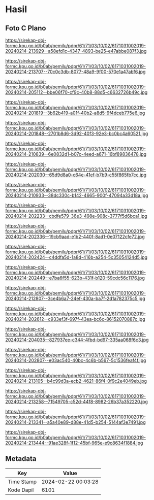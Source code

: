 # Hasil

## Foto C Plano

https://sirekap-obj-formc.kpu.go.id/b0ab/pemilu/pdpr/61/71/03/10/02/6171031002019-20240214-213929--a58efd1c-4347-4893-be25-e47abbe087f3.jpg

https://sirekap-obj-formc.kpu.go.id/b0ab/pemilu/pdpr/61/71/03/10/02/6171031002019-20240214-213707--70c0c3db-8077-48a9-9f00-570e1a47abf6.jpg

https://sirekap-obj-formc.kpu.go.id/b0ab/pemilu/pdpr/61/71/03/10/02/6171031002019-20240214-205112--bbe06f70-cf9c-40b8-88d5-c6632726b49c.jpg

https://sirekap-obj-formc.kpu.go.id/b0ab/pemilu/pdpr/61/71/03/10/02/6171031002019-20240214-201819--3b62b419-a01f-40b2-a8d5-9f4dceb775e6.jpg

https://sirekap-obj-formc.kpu.go.id/b0ab/pemilu/pdpr/61/71/03/10/02/6171031002019-20240214-201848--2701b8d6-3d92-40f3-92e3-bc0bc4a60521.jpg

https://sirekap-obj-formc.kpu.go.id/b0ab/pemilu/pdpr/61/71/03/10/02/6171031002019-20240214-210839--6e0832d1-b07c-4eed-a671-16bf89836478.jpg

https://sirekap-obj-formc.kpu.go.id/b0ab/pemilu/pdpr/61/71/03/10/02/6171031002019-20240214-202030--65d9d8a0-c64e-41ef-b7b9-c55f865fb7cc.jpg

https://sirekap-obj-formc.kpu.go.id/b0ab/pemilu/pdpr/61/71/03/10/02/6171031002019-20240214-210933--38dc330c-b142-4665-900f-47094a33d18a.jpg

https://sirekap-obj-formc.kpu.go.id/b0ab/pemilu/pdpr/61/71/03/10/02/6171031002019-20240214-202233--cbdfe579-36e3-498e-908c-3777f5d6bca1.jpg

https://sirekap-obj-formc.kpu.go.id/b0ab/pemilu/pdpr/61/71/03/10/02/6171031002019-20240214-202336--19cb9aad-e1b2-440f-8ad1-0e07122cfe72.jpg

https://sirekap-obj-formc.kpu.go.id/b0ab/pemilu/pdpr/61/71/03/10/02/6171031002019-20240214-202424--c4ddfa5d-1a8d-416b-a254-5c35054124d5.jpg

https://sirekap-obj-formc.kpu.go.id/b0ab/pemilu/pdpr/61/71/03/10/02/6171031002019-20240214-202449--e7ba6f55-623b-431f-b120-59cdc56c1176.jpg

https://sirekap-obj-formc.kpu.go.id/b0ab/pemilu/pdpr/61/71/03/10/02/6171031002019-20240214-212807--3ce4b6a7-24ef-430a-ba7f-2d1a782375c5.jpg

https://sirekap-obj-formc.kpu.go.id/b0ab/pemilu/pdpr/61/71/03/10/02/6171031002019-20240214-202612--c933ef3f-697f-43ea-bc6c-86152070887c.jpg

https://sirekap-obj-formc.kpu.go.id/b0ab/pemilu/pdpr/61/71/03/10/02/6171031002019-20240214-204035--827937ee-c344-4fbd-bd97-335aa068f6c3.jpg

https://sirekap-obj-formc.kpu.go.id/b0ab/pemilu/pdpr/61/71/03/10/02/6171031002019-20240214-202807--e03ac540-40bc-4c6b-b567-5c1536feaf4f.jpg

https://sirekap-obj-formc.kpu.go.id/b0ab/pemilu/pdpr/61/71/03/10/02/6171031002019-20240214-213105--b4c99d3a-ecb2-4621-86f4-0f9c2e4049eb.jpg

https://sirekap-obj-formc.kpu.go.id/b0ab/pemilu/pdpr/61/71/03/10/02/6171031002019-20240214-213258--71549705-c52d-44f8-8982-26b37a352220.jpg

https://sirekap-obj-formc.kpu.go.id/b0ab/pemilu/pdpr/61/71/03/10/02/6171031002019-20240214-213341--a5a40e89-d88e-41d5-b254-5144af3e7491.jpg

https://sirekap-obj-formc.kpu.go.id/b0ab/pemilu/pdpr/61/71/03/10/02/6171031002019-20240214-213444--91ae328f-1f12-45bf-965e-e9c8634f1884.jpg


## Metadata

| Key        | Value               |
| ---------- | ------------------- |
| Time Stamp | 2024-02-22 00:03:28 |
| Kode Dapil | 6101                |



